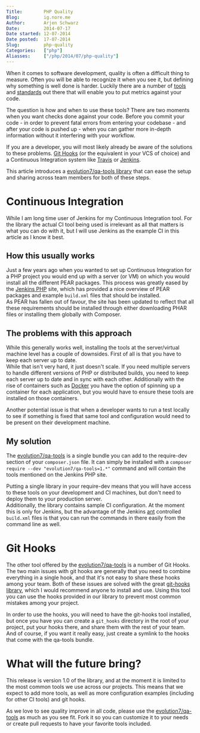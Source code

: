 ```yaml
---
Title:        PHP Quality  
Blog:         ig.nore.me  
Author:       Arjen Schwarz  
Date:         2014-07-17
Date started: 12-07-2014  
Date posted:  17-07-2014  
Slug:         php-quality  
Categories:   ["php"]
Aliasses:     ["/php/2014/07/php-quality"]
---
```


When it comes to software development, quality is often a difficult thing to measure. Often you will be able to recognize it when you see it, but defining why something is well done is harder. Luckily there are a number of [tools][9] and [standards][10] out there that will enable you to put metrics against your code.

The question is how and when to use these tools? There are two moments when you want checks done against your code. Before you commit your code - in order to prevent fatal errors from entering your codebase - and after your code is pushed up - when you can gather more in-depth information without it interfering with your workflow.

If you are a developer, you will most likely already be aware of the solutions to these problems. [Git Hooks][1] (or the equivalent in your VCS of choice) and a Continuous Integration system like [Travis][2] or [Jenkins][3].

This article introduces a [evolution7/qa-tools library][4] that can ease the setup and sharing across team members for both of these steps.

# Continuous Integration

While I am long time user of Jenkins for my Continuous Integration tool. For the library the actual CI tool being used is irrelevant as all that matters is what you can do with it, but I will use Jenkins as the example CI in this article as I know it best.

## How this usually works

Just a few years ago when you wanted to set up Continuous Integration for a PHP project you would end up with a server (or VM) on which you would install all the different PEAR packages. This process was greatly eased by the [Jenkins PHP][5] site, which has provided a nice overview of PEAR packages and example `build.xml` files that should be installed.   
As PEAR has fallen out of favour, the site has been updated to reflect that all these requirements should be installed through either downloading PHAR files or installing them globally with Composer.

## The problems with this approach

While this generally works well, installing the tools at the server/virtual machine level has a couple of downsides. First of all is that you have to keep each server up to date.   
While that isn't very hard, it just doesn't scale. If you need multiple servers to handle different versions of PHP or distributed builds, you need to keep each server up to date and in sync with each other. Additionally with the rise of containers such as [Docker][6] you have the option of spinning up a container for each application, but you would have to ensure these tools are installed on those containers.

Another potential issue is that when a developer wants to run a test locally to see if something is fixed that same tool and configuration would need to be present on their development machine.

## My solution

The [evolution7/qa-tools][7] is a single bundle you can add to the require-dev section of your `composer.json` file. It can simply be installed with a `composer require --dev "evolution7/qa-tools=1.*"` command and will contain the tools mentioned on the Jenkins PHP site.

Putting a single library in your require-dev means that you will have access to these tools on your development and CI machines, but don't need to deploy them to your production server.   
Additionally, the library contains sample CI configuration. At the moment this is only for Jenkins, but the advantage of the Jenkins [ant][11] controlled `build.xml` files is that you can run the commands in there easily from the command line as well.

# Git Hooks

The other tool offered by the [evolution7/qa-tools][7] is a number of Git Hooks. The two main issues with git hooks are generally that you need to combine everything in a single hook, and that it's not easy to share these hooks among your team.
Both of these issues are solved with the great [git-hooks library][8], which I would recommend anyone to install and use. Using this tool you can use the hooks provided in our library to prevent most common mistakes among your project. 

In order to use the hooks, you will need to have the git-hooks tool installed, but once you have you can create a `git_hooks` directory in the root of your project, put your hooks there, and share them with the rest of your team.   
And of course, if you want it really easy, just create a symlink to the hooks that come with the qa-tools bundle.

# What will the future bring?

This release is version 1.0 of the library, and at the moment it is limited to the most common tools we use across our projects. This means that we expect to add more tools, as well as more configuration examples (including for other CI tools) and git hooks.

As we love to see quality improve in all code, please use the [evolution7/qa-tools][7] as much as you see fit. Fork it so you can customize it to your needs or create pull requests to have your favorite tools included.


[1]: http://git-scm.com/book/en/Customizing-Git-Git-Hooks "Git - Git Hooks"
[2]: http://travis-ci.org "Travis CI - Free Hosted Continuous Integration Platform for the Open Source Community"
[3]: http://jenkins-ci.org "Welcome to Jenkins CI! | Jenkins CI"
[4]: http://github.com/evolution7/qa-tools
[5]: http://jenkins-php.org "Template for Jenkins Jobs for PHP Projects"
[6]: http://www.docker.com/ "Docker - Build, Ship, and Run Any App, Anywhere"
[7]: http://github.com/evolution7/qa-tools "Evolution 7 - QA Tools"
[8]: https://github.com/icefox/git-hooks
[9]: http://phpqatools.org
[10]: http://www.php-fig.org/psr/
[11]: http://ant.apache.org